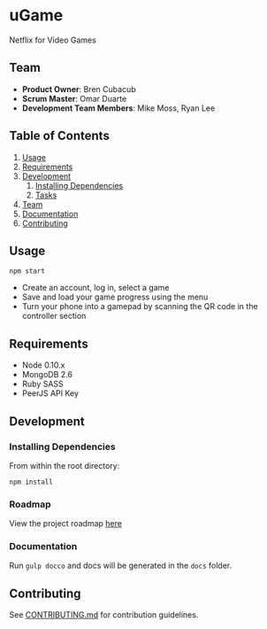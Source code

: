 # uGame

Netflix for Video Games

## Team

  - __Product Owner__: Bren Cubacub
  - __Scrum Master__: Omar Duarte
  - __Development Team Members__: Mike Moss, Ryan Lee

## Table of Contents

1. [Usage](#Usage)
1. [Requirements](#requirements)
1. [Development](#development)
    1. [Installing Dependencies](#installing-dependencies)
    1. [Tasks](#roadmap)
1. [Team](#team)
1. [Documentation](#documentation)
1. [Contributing](#contributing)

## Usage

```
npm start
```

- Create an account, log in, select a game
- Save and load your game progress using the menu
- Turn your phone into a gamepad by scanning the QR code in the controller section

## Requirements

- Node 0.10.x
- MongoDB 2.6
- Ruby SASS
- PeerJS API Key

## Development

### Installing Dependencies

From within the root directory:

```
npm install
```

### Roadmap

View the project roadmap [here](https://github.com/orange-quicksand/orange-quicksand/issues)

### Documentation

Run `gulp docco` and docs will be generated in the `docs` folder.

## Contributing

See [CONTRIBUTING.md](CONTRIBUTING.md) for contribution guidelines.
